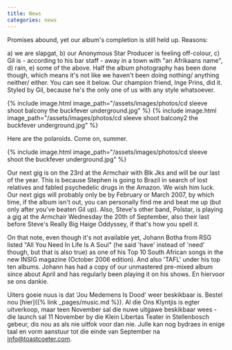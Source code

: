 ```yaml
---
title: News
categories: news
---
```


Promises abound, yet our album's completion is still held up. Reasons:

a) we are slapgat, b) our Anonymous Star Producer is feeling off-colour, c) Gil is - according to his bar staff - away in a town with "an Afrikaans name", d) rain, e) some of the above. Half the album photography has been done though, which means it's not like we haven't been doing nothing/ anything neither/ either. You can see it below. Our champion friend, Inge Prins, did it. Styled by Gil, because he's the only one of us with any style whatsoever.

{% include image.html
    image_path="/assets/images/photos/cd sleeve shoot balcony the buckfever underground.jpg"
%}
{% include image.html
    image_path="/assets/images/photos/cd sleeve shoot balcony2 the buckfever underground.jpg"
%}

Here are the polaroids. Come on, summer.

{% include image.html
    image_path="/assets/images/photos/cd sleeve shoot the buckfever underground.jpg"
%}

Our next gig is on the 23rd at the Armchair with Blk Jks and will be our last of the year. This is because Stephen is going to Brazil in search of lost relatives and fabled psychedelic drugs in the Amazon. We wish him luck. Our next gigs will probably only be by February or March 2007, by which time, if the album isn't out, you can personally find me and beat me up (but only after you've beaten Gil up). Also, Steve's other band, Polstar, is playing a gig at the Armchair Wednesday the 20th of September, also their last before Steve's Really Big Haige Oddyssey, if that's how you spell it.

On that note, even though it's not available yet, Johann Botha from RSG listed "All You Need In Life Is A Soul" (he said 'have' instead of 'need' though, but that is also true) as one of his Top 10 South African songs in the new INSIG magazine (October 2006 edition). And also 'TAFL' under his top ten albums. Johann has had a copy of our unmastered pre-mixed album since about April and has regularly been playing it on his shows. En hiervoor se ons dankie.

Uiters goeie nuus is dat 'Jou Medemens Is Dood' weer beskikbaar is. Bestel nou [hier]({% link _pages/music.md %}). Al die Ons Klyntjis is egter uitverkoop, maar teen November sal die nuwe uitgawe beskikbaar wees - die launch sal 11 November by die Klein Libertas Teater in Stellenbosch gebeur, dis nou as als nie uitfok voor dan nie. Julle kan nog bydraes in enige taal en vorm aanstuur tot die einde van September na <info@toastcoeter.com>.

